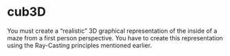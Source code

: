 # cub3D
You must create a “realistic” 3D graphical representation of the inside of a maze from a first person perspective. You have to create this representation using the Ray-Casting principles mentioned earlier.
